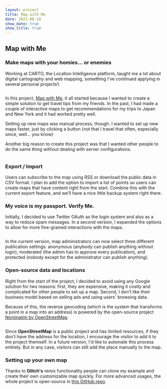 ```yaml
---
layout: project
title: Map with Me
date: 2021-08-18
show_date: true
show_title: true
---
```


## Map with Me 
### Make maps with your homies… or enemies

<div class="Project__intro">
<p>Working at CARTO, the Location Intelligence platform, taught me a lot about digital cartography and web mapping, something I’ve continued applying in several personal projects1.</p>
</div>

<figure class="Figure"> 
<img class="Figure__image is-bn lazy" data-src="https://javier.work/images/mapwithme/home.jpg">
</figure>

In this project, <a href="https://mapwithme.world" target="_blank">Map with Me</a>, it all started because I wanted to create a simple solution to get travel tips from my friends. In the past, I had made a couple of interactive maps to get recommendations for my trips to Japan and New York and it had worked pretty well.

Setting up new maps was manual process, though. I wanted to set up new maps faster, just by clicking a button (not that I travel that often, especially since, well… you know)

Another big reason to create this project was that I wanted other people to do the same thing without dealing with server configurations.

<figure class="Figure"> 
<img class="Figure__image is-bn lazy" data-src="https://javier.work/images/mapwithme/config.jpg">
</figure>

### Export / Import

Users can subscribe to the map using RSS or download the public data in CSV format. I plan to add the option to import a list of points so users can create maps that have content right from the start. Combine this with the current export feature, and we’ll have a nice little backup system right there.

### My voice is my passport. Verify Me. 

Initially, I decided to use Twitter OAuth as the login system and also as a way to reduce spam messages. In a second version, I expanded the options to allow for more fine-grained interactions with the maps.

<figure class="Figure"> 
<img class="Figure__image is-bn lazy" data-src="https://javier.work/images/mapwithme/about.jpg">
</figure>

In the current version, map administrators can now select three different publication settings: anonymous (anybody can publish anything without login), moderated (the admin has to approve every publication), and protected (nobody except for the administrator can publish anything).

### Open-source data and locations

Right from the start of the project, I decided to avoid using any Google solution for two reasons: first, they are expensive, making it costly and complicated for other people to set up a map. Second, I don’t like their business model based on selling ads and using users' browsing data.

Because of this, the reverse geocoding (which is the system that transforms a point in a map into an address) is powered by the open-source project <a href="https://nominatim.openstreetmap.org/ui/search" target="_blank">Nominatim by OpenStreetMap</a>.
          

<figure class="Figure"> 
<img class="Figure__image is-bn lazy" data-src="https://javier.work/images/mapwithme/error.jpg">
</figure>

Since **OpenStreetMap** is a public project and has limited resources, if they don’t have the address for the location, I encourage the visitor to add it to the project themself. In a future version, I'd like to automate this process entirely. But in any case, visitors can still add the place manually to the map.

### Setting up your own map

Thanks to **Glitch's** remix functionality people can clone my example and create their own customizable map quickly. For more advanced usages, the whole project is open-source in <a href="https://github.com/javierarce/map-with-me" target="_blank">this GitHub repo</a>.
